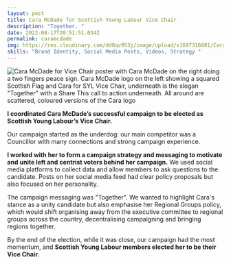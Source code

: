 ```yaml
---
layout: post
title: Cara McDade for Scottish Young Labour Vice Chair
description: "Together. "
date: 2022-08-17T20:51:51.034Z
permalink: caramcdade
img: https://res.cloudinary.com/dd8qv953j/image/upload/v1697316881/Cara_stickers_rt9p3z.png
skills: "Brand Identity, Social Media Posts, Videos, Strategy "
---
```

![Cara McDade for Vice Chair poster with Cara McDade on the right doing a two fingers peace sign. Cara McDade logo on the left showing a squared Scottish Flag and Cara for SYL Vice Chair, underneath is the slogan "Together" with a Share This call to action underneath. All around are scattered, coloured versions of the Cara logo](https://res.cloudinary.com/dd8qv953j/image/upload/v1697316803/cara_mcdade_together_zroyaj.png "Cara McDade for Vice Chair ")

**I coordinated Cara McDade’s successful campaign to be elected as Scottish Young Labour’s Vice Chair.**

Our campaign started as the underdog: our main competitor was a Councillor with many connections and strong campaign experience. 

**I worked with her to form a campaign strategy and messaging to motivate and unite left and centrist voters behind her campaign.** We used social media platforms to collect data and allow members to ask questions to the candidate. Posts on her social media feed had clear policy proposals but also focused on her personality. 

The campaign messaging was "Together". We wanted to highlight Cara's stance as a unity candidate but also emphasise her Regional Groups policy, which would shift organising away from the executive committee to regional groups across the country, decentralising campaigning and bringing regions together. 

By the end of the election, while it was close, our campaign had the most momentum, and **Scottish Young Labour members elected her to be their Vice Chair.**